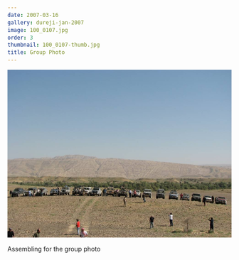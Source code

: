 ```yaml
---
date: 2007-03-16
gallery: dureji-jan-2007
image: 100_0107.jpg
order: 3
thumbnail: 100_0107-thumb.jpg
title: Group Photo
---
```


![Group Photo](./100_0107.jpg)

Assembling for the group photo